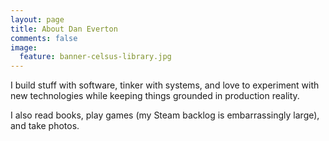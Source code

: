 ```yaml
---
layout: page
title: About Dan Everton
comments: false
image:
  feature: banner-celsus-library.jpg
---
```


I build stuff with software, tinker with systems, and love to experiment
with new technologies while keeping things grounded in production
reality.

I also read books, play games (my Steam backlog is embarrassingly large), and take photos.

